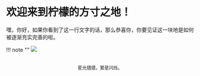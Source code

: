 # 欢迎来到柠檬的方寸之地！

嘿，你好，如果你看到了这一行文字的话，那么恭喜你，你要见证这一块地是如何被逐渐充实完善的啦。

!!! note ""
    ![](https://lemonapostlepicgo.oss-cn-hangzhou.aliyuncs.com/img/202211032222975.jpg)
    <br><br>
    <div align="center" style="font-size:12px">
        星光熠熠，繁星闪烁。
    </div>
    <br>
